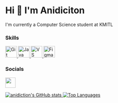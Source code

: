 Hi 👋 I'm Anidiciton
===========================

I'm currently a Computer Science student at KMITL

### Skills

<p align="left">
  <a href="https://git-scm.com/" target="_blank" rel="noreferrer">
    <img src="https://raw.githubusercontent.com/danielcranney/readme-generator/main/public/icons/skills/git-colored.svg" width="36" height="36" alt="Git" />
  </a>
  <a href="https://www.oracle.com/java/" target="_blank" rel="noreferrer">
    <img src="https://raw.githubusercontent.com/danielcranney/readme-generator/main/public/icons/skills/java-colored.svg" width="36" height="36" alt="Java" />
  </a>
  <a href="https://code.visualstudio.com/" target="_blank" rel="noreferrer">
    <img src="https://raw.githubusercontent.com/danielcranney/readme-generator/main/public/icons/skills/visualstudiocode-colored.svg" width="36" height="36" alt="VS Code" />
  </a>
  <a href="https://www.figma.com/" target="_blank" rel="noreferrer">
    <img src="https://raw.githubusercontent.com/danielcranney/readme-generator/main/public/icons/skills/figma-colored.svg" width="36" height="36" alt="Figma" />
  </a>
</p>

### Socials

<p align="left"> 
  <a href="https://www.github.com/anidiction" target="_blank" rel="noreferrer"> 
    <picture> <source media="(prefers-color-scheme: dark)" srcset="https://raw.githubusercontent.com/danielcranney/readme-generator/main/public/icons/socials/github-dark.svg" /> <source media="(prefers-color-scheme: light)" srcset="https://raw.githubusercontent.com/danielcranney/readme-generator/main/public/icons/socials/github.svg" /> <img src="https://raw.githubusercontent.com/danielcranney/readme-generator/main/public/icons/socials/github.svg" width="32" height="32" /> 
    </picture> 
  </a>
</p>

<a href="http://www.github.com/anidiction">
  <img src="https://github-readme-stats.vercel.app/api?username=anidiction&show_icons=true&hide=&count_private=true&title_color=3382ed&text_color=ffffff&icon_color=f97316&bg_color=1c1917&hide_border=true&show_icons=true" alt="anidiction's GitHub stats" />
</a>

<a href="https://github.com/anidiction" align="left">
  <img src="https://github-readme-stats.vercel.app/api/top-langs/?username=anidiction&langs_count=10&title_color=3382ed&text_color=ffffff&icon_color=f97316&bg_color=1c1917&hide_border=true&locale=en&custom_title=Top%20%Languages" alt="Top Languages" />
</a>
